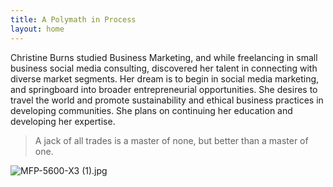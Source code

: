 ```yaml
---
title: A Polymath in Process
layout: home
---
```


Christine Burns studied Business Marketing, and while freelancing in small business social media consulting, discovered her talent in connecting with diverse market segments. Her dream is to begin in social media marketing, and springboard into broader entrepreneurial opportunities. She desires to travel the world and promote sustainability and ethical business practices in developing communities. She plans on continuing her education and developing her expertise.

> A jack of all trades is a master of none, but better than a master of one. 

![MFP-5600-X3 (1).jpg](/uploads/MFP-5600-X3%20(1).jpg)